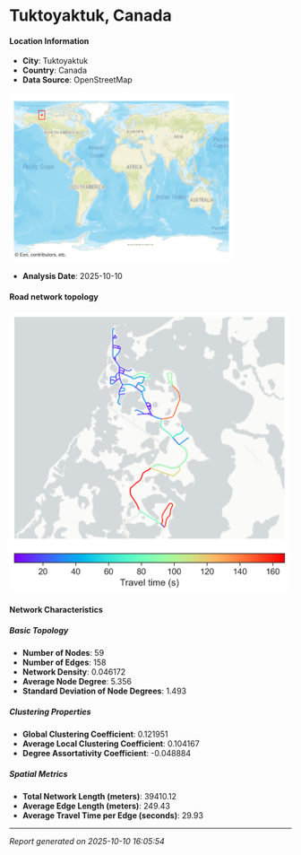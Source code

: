 # Tuktoyaktuk, Canada

#### Location Information

- **City**: Tuktoyaktuk
- **Country**: Canada
- **Data Source**: OpenStreetMap
<img src="Tuktoyaktuk_location.png" alt="Tuktoyaktuk Location Map" width="400" />

- **Analysis Date**: 2025-10-10

#### Road network topology

<img src="Tuktoyaktuk_network_map.png" alt="Tuktoyaktuk Road Network Map" width="500"/>

#### Network Characteristics

##### Basic Topology

- **Number of Nodes**: 59
- **Number of Edges**: 158
- **Network Density**: 0.046172
- **Average Node Degree**: 5.356
- **Standard Deviation of Node Degrees**: 1.493

##### Clustering Properties

- **Global Clustering Coefficient**: 0.121951
- **Average Local Clustering Coefficient**: 0.104167
- **Degree Assortativity Coefficient**: -0.048884

##### Spatial Metrics

- **Total Network Length (meters)**: 39410.12
- **Average Edge Length (meters)**: 249.43
- **Average Travel Time per Edge (seconds)**: 29.93

---
*Report generated on 2025-10-10 16:05:54*
